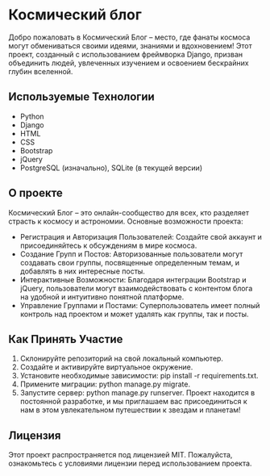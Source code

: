 # Космический блог

Добро пожаловать в Космический Блог – место, где фанаты космоса могут обмениваться своими идеями, знаниями и вдохновением! Этот проект, созданный с использованием фреймворка Django, призван объединить людей, увлеченных изучением и освоением бескрайних глубин вселенной.

## Используемые Технологии
- Python
- Django
- HTML
- CSS
- Bootstrap
- jQuery
- PostgreSQL (изначально), SQLite (в текущей версии)
## О проекте
Космический Блог – это онлайн-сообщество для всех, кто разделяет страсть к космосу и астрономии. Основные возможности проекта:

- Регистрация и Авторизация Пользователей: Создайте свой аккаунт и присоединяйтесь к обсуждениям в мире космоса.
- Создание Групп и Постов: Авторизованные пользователи могут создавать свои группы, посвященные определенным темам, и добавлять в них интересные посты.
- Интерактивные Возможности: Благодаря интеграции Bootstrap и jQuery, пользователи могут взаимодействовать с контентом блога на удобной и интуитивно понятной платформе.
- Управление Группами и Постами: Суперпользователь имеет полный контроль над проектом и может удалять как группы, так и посты.
## Как Принять Участие
1) Склонируйте репозиторий на свой локальный компьютер.
2) Создайте и активируйте виртуальное окружение.
3) Установите необходимые зависимости: pip install -r requirements.txt.
4) Примените миграции: python manage.py migrate.
5) Запустите сервер: python manage.py runserver.
Проект находится в постоянной разработке, и мы приглашаем вас присоединиться к нам в этом увлекательном путешествии к звездам и планетам!

## Лицензия
Этот проект распространяется под лицензией MIT. Пожалуйста, ознакомьтесь с условиями лицензии перед использованием проекта.
